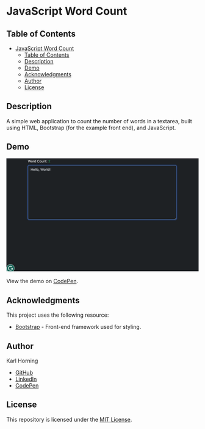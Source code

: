 # JavaScript Word Count

## Table of Contents

- [JavaScript Word Count](#javascript-word-count)
  - [Table of Contents](#table-of-contents)
  - [Description](#description)
  - [Demo](#demo)
  - [Acknowledgments](#acknowledgments)
  - [Author](#author)
  - [License](#license)

## Description

A simple web application to count the number of words in a textarea, built using HTML, Bootstrap (for the example front end), and JavaScript.

## Demo

![Preview Image](./src/img/preview.png)

View the demo on [CodePen](https://codepen.io/karlhorning/pen/NPKyEYB).

## Acknowledgments

This project uses the following resource:

- [Bootstrap](https://getbootstrap.com) - Front-end framework used for styling.

## Author

Karl Horning

- [GitHub](https://github.com/Karl-Horning/)
- [LinkedIn](https://www.linkedin.com/in/karl-horning/)
- [CodePen](https://codepen.io/karlhorning)

## License

This repository is licensed under the [MIT License](LICENSE).
